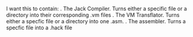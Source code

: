 I want this to contain:
    . The Jack Compiler. Turns either a specific file or a directory into their corresponding .vm files
    . The VM Transflator. Turns either a specfic file or a directory into one .asm. 
    . The assembler. Turns a specfic file into a .hack file
